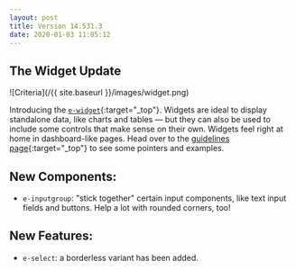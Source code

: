 ```yaml
---
layout: post
title: Version 14.531.3
date: 2020-01-03 11:05:12
---
```


## The Widget Update

![Criteria](/{{ site.baseurl }}/images/widget.png)

Introducing the [`e-widget`](https://redirector.eservice.emarsys.net/ui/latest/doc/widget.html){:target="_top"}. Widgets are ideal to display standalone data, like charts and tables — but they can also be used to include some controls that make sense on their own. Widgets feel right at home in dashboard-like pages. Head over to the [guidelines page](https://redirector.eservice.emarsys.net/ui/latest/doc/widget.html){:target="_top"} to see some pointers and examples.

## New Components:

- `e-inputgroup`: "stick together" certain input components, like text input fields and buttons. Help a lot with rounded corners, too!

## New Features:

- `e-select`: a borderless variant has been added.